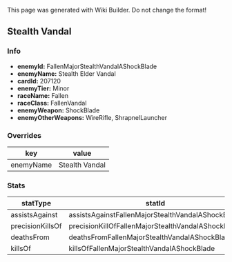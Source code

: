 <span class="wiki-builder">This page was generated with Wiki Builder. Do not change the format!</span>

## Stealth Vandal
### Info
* **enemyId:** FallenMajorStealthVandalAShockBlade
* **enemyName:** Stealth Elder Vandal
* **cardId:** 207120
* **enemyTier:** Minor
* **raceName:** Fallen
* **raceClass:** FallenVandal
* **enemyWeapon:** ShockBlade
* **enemyOtherWeapons:** WireRifle, ShrapnelLauncher

### Overrides
key | value
--- | -----
enemyName | Stealth Vandal

### Stats
statType | statId
-------- | ------
assistsAgainst | assistsAgainstFallenMajorStealthVandalAShockBlade
precisionKillsOf | precisionKillOfFallenMajorStealthVandalAShockBlade
deathsFrom | deathsFromFallenMajorStealthVandalAShockBlade
killsOf | killsOfFallenMajorStealthVandalAShockBlade

